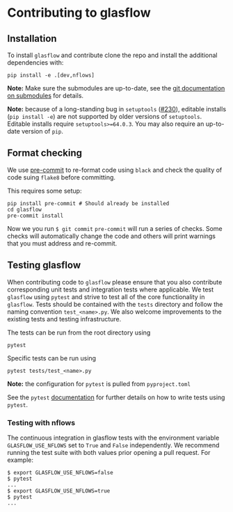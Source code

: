 # Contributing to glasflow

## Installation

To install `glasflow` and contribute clone the repo and install the additional dependencies with:

```shell
pip install -e .[dev,nflows]
```

**Note:** Make sure the submodules are up-to-date, see the [git documentation on submodules](https://git-scm.com/book/en/v2/Git-Tools-Submodules) for details.

**Note:** because of a long-standing bug in `setuptools` ([#230](https://github.com/pypa/setuptools/issues/230)), editable installs (`pip install -e`) are not supported by older versions of `setuptools`. Editable installs require `setuptools>=64.0.3`. You may also require an up-to-date version of `pip`.

## Format checking

We use [pre-commit](https://pre-commit.com/) to re-format code using `black` and check the quality of code suing `flake8` before committing.

This requires some setup:

```shell
pip install pre-commit # Should already be installed
cd glasflow
pre-commit install
```

Now we you run `$ git commit` `pre-commit` will run a series of checks. Some checks will automatically change the code and others will print warnings that you must address and re-commit.

## Testing glasflow

When contributing code to `glasflow` please ensure that you also contribute corresponding unit tests and integration tests where applicable. We test `glasflow` using `pytest` and strive to test all of the core functionality in `glasflow`. Tests should be contained with the `tests` directory and follow the naming convention `test_<name>.py`. We also welcome improvements to the existing tests and testing infrastructure.

The tests can be run from the root directory using

```console
pytest
```

Specific tests can be run using

```console
pytest tests/test_<name>.py
```

**Note:** the configuration for `pytest` is pulled from `pyproject.toml`

See the `pytest` [documentation](https://docs.pytest.org/) for further details on how to write tests using `pytest`.

### Testing with nflows

The continuous integration in glasflow tests with the environment variable `GLASFLOW_USE_NFLOWS` set to `True` and `False` independently. We recommend running the test suite with both values prior opening a pull request. For example:

```console
$ export GLASFLOW_USE_NFLOWS=false
$ pytest
...
$ export GLASFLOW_USE_NFLOWS=true
$ pytest
...
```
